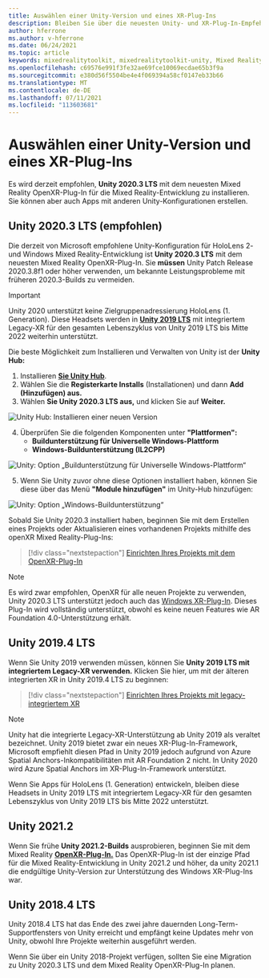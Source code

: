 ```yaml
---
title: Auswählen einer Unity-Version und eines XR-Plug-Ins
description: Bleiben Sie über die neuesten Unity- und XR-Plug-In-Empfehlungen für HoloLens Anwendungsentwicklung auf dem Laufenden.
author: hferrone
ms.author: v-hferrone
ms.date: 06/24/2021
ms.topic: article
keywords: mixedrealitytoolkit, mixedrealitytoolkit-unity, Mixed Reality-Headset, Windows Mixed Reality-Headset, Virtual Reality-Headset, Unity
ms.openlocfilehash: c69576e991f3fe32ae69fce10069ecdae65b3f9a
ms.sourcegitcommit: e380d56f5504be4e4f069394a58cf0147eb33b66
ms.translationtype: MT
ms.contentlocale: de-DE
ms.lasthandoff: 07/11/2021
ms.locfileid: "113603681"
---
```

# <a name="choosing-a-unity-version-and-xr-plugin"></a>Auswählen einer Unity-Version und eines XR-Plug-Ins

Es wird derzeit empfohlen, **Unity 2020.3 LTS** mit dem neuesten Mixed Reality OpenXR-Plug-In für die Mixed Reality-Entwicklung zu installieren. Sie können aber auch Apps mit anderen Unity-Konfigurationen erstellen.

## <a name="unity-20203-lts-recommended"></a>Unity 2020.3 LTS (empfohlen)

Die derzeit von Microsoft empfohlene Unity-Konfiguration für HoloLens 2- und Windows Mixed Reality-Entwicklung ist **Unity 2020.3 LTS** mit dem neuesten Mixed Reality OpenXR-Plug-In. Sie **müssen** Unity Patch Release 2020.3.8f1 oder höher verwenden, um bekannte Leistungsprobleme mit früheren 2020.3-Builds zu vermeiden.

> [!IMPORTANT]
> Unity 2020 unterstützt keine Zielgruppenadressierung HoloLens (1. Generation). Diese Headsets werden in **[Unity 2019 LTS](#unity-20194-lts)** mit integriertem Legacy-XR für den gesamten Lebenszyklus von Unity 2019 LTS bis Mitte 2022 weiterhin unterstützt.

Die beste Möglichkeit zum Installieren und Verwalten von Unity ist der **Unity Hub:**

1. Installieren <a href="https://unity3d.com/get-unity/download" target="_blank">**Sie Unity Hub**</a>.
2. Wählen Sie die **Registerkarte Installs** (Installationen) und dann **Add (Hinzufügen) aus.**
3. Wählen **Sie Unity 2020.3 LTS aus,** und klicken Sie auf **Weiter.**

![Unity Hub: Installieren einer neuen Version](images/unity-hub-img-01.png)

4. Überprüfen Sie die folgenden Komponenten unter **"Plattformen":**
    * **Buildunterstützung für Universelle Windows-Plattform**
    * **Windows-Buildunterstützung (IL2CPP)**

![Unity: Option „Buildunterstützung für Universelle Windows-Plattform“](../images/Unity_Install_Option_UWP.png)

5. Wenn Sie Unity zuvor ohne diese Optionen installiert haben, können Sie diese über das Menü **"Module hinzufügen"** im Unity-Hub hinzufügen:

![Unity: Option „Windows-Buildunterstützung“](../images/Unity_Install_Option_UWP2.png)

Sobald Sie Unity 2020.3 installiert haben, beginnen Sie mit dem Erstellen eines Projekts oder Aktualisieren eines vorhandenen Projekts mithilfe des openXR Mixed Reality-Plug-Ins:

> [!div class="nextstepaction"]
> [Einrichten Ihres Projekts mit dem OpenXR-Plug-In](xr-project-setup.md?tabs=openxr)

> [!NOTE]
> Es wird zwar empfohlen, OpenXR für alle neuen Projekte zu verwenden, Unity 2020.3 LTS unterstützt jedoch auch das [Windows XR-Plug-In](xr-project-setup.md?tabs=windowsxr). Dieses Plug-In wird vollständig unterstützt, obwohl es keine neuen Features wie AR Foundation 4.0-Unterstützung erhält.

## <a name="unity-20194-lts"></a>Unity 2019.4 LTS

Wenn Sie Unity 2019 verwenden müssen, können Sie **Unity 2019 LTS mit integriertem Legacy-XR verwenden.** Klicken Sie hier, um mit der älteren integrierten XR in Unity 2019.4 LTS zu beginnen:

> [!div class="nextstepaction"]
> [Einrichten Ihres Projekts mit legacy-integriertem XR](xr-project-setup.md?tabs=legacy)

> [!NOTE]
> Unity hat die integrierte Legacy-XR-Unterstützung ab Unity 2019 als veraltet bezeichnet.  Unity 2019 bietet zwar ein neues XR-Plug-In-Framework, Microsoft empfiehlt diesen Pfad in Unity 2019 jedoch aufgrund von Azure Spatial Anchors-Inkompatibilitäten mit AR Foundation 2 nicht.  In Unity 2020 wird Azure Spatial Anchors im XR-Plug-In-Framework unterstützt.

Wenn Sie Apps für HoloLens (1. Generation) entwickeln, bleiben diese Headsets in Unity 2019 LTS mit integriertem Legacy-XR für den gesamten Lebenszyklus von Unity 2019 LTS bis Mitte 2022 unterstützt.

## <a name="unity-20212"></a>Unity 2021.2

Wenn Sie frühe **Unity 2021.2-Builds** ausprobieren, beginnen Sie mit dem Mixed Reality [**OpenXR-Plug-In.**](xr-project-setup.md?tabs=openxr) Das OpenXR-Plug-In ist der einzige Pfad für die Mixed Reality-Entwicklung in Unity 2021.2 und höher, da unity 2021.1 die endgültige Unity-Version zur Unterstützung des Windows XR-Plug-Ins war.

## <a name="unity-20184-lts"></a>Unity 2018.4 LTS

Unity 2018.4 LTS hat das Ende des zwei jahre dauernden Long-Term-Supportfensters von Unity erreicht und empfängt keine Updates mehr von Unity, obwohl Ihre Projekte weiterhin ausgeführt werden.

Wenn Sie über ein Unity 2018-Projekt verfügen, sollten Sie eine Migration zu Unity 2020.3 LTS und dem Mixed Reality OpenXR-Plug-In planen.